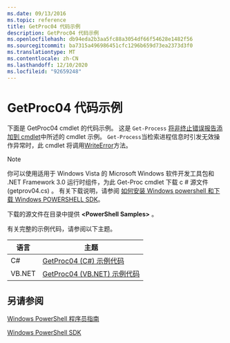 ```yaml
---
ms.date: 09/13/2016
ms.topic: reference
title: GetProc04 代码示例
description: GetProc04 代码示例
ms.openlocfilehash: db94eda2b3aa5fc88a3054df66f54628e1482f56
ms.sourcegitcommit: ba7315a496986451cfc1296b659d73ea2373d3f0
ms.translationtype: MT
ms.contentlocale: zh-CN
ms.lasthandoff: 12/10/2020
ms.locfileid: "92659248"
---
```

# <a name="getproc04-code-samples"></a>GetProc04 代码示例

下面是 GetProc04 cmdlet 的代码示例。 这是 `Get-Process` [将非终止错误报告添加到 cmdlet](../cmdlet/adding-non-terminating-error-reporting-to-your-cmdlet.md)中所述的 cmdlet 示例。 `Get-Process`当检索进程信息时引发无效操作异常时，此 cmdlet 将调用[WriteError](/dotnet/api/System.Management.Automation.Cmdlet.WriteError)方法。

> [!NOTE]
> 你可以使用适用于 Windows Vista 的 Microsoft Windows 软件开发工具包和 .NET Framework 3.0 运行时组件，为此 Get-Proc cmdlet 下载 c # 源文件 (getprov04.cs) 。 有关下载说明，请参阅 [如何安装 Windows powershell 和下载 Windows POWERSHELL SDK](/powershell/scripting/developer/installing-the-windows-powershell-sdk)。
>
> 下载的源文件在目录中提供 **\<PowerShell Samples>** 。

有关完整的示例代码，请参阅以下主题。

|语言|主题|
|--------------|-----------|
|C#|[GetProc04 (C#) 示例代码](./getproc04-csharp-sample-code.md)|
|VB.NET|[GetProc04 (VB.NET) 示例代码](./getproc04-vb-net-sample-code.md)|

## <a name="see-also"></a>另请参阅

[Windows PowerShell 程序员指南](./windows-powershell-programmer-s-guide.md)

[Windows PowerShell SDK](../windows-powershell-reference.md)

